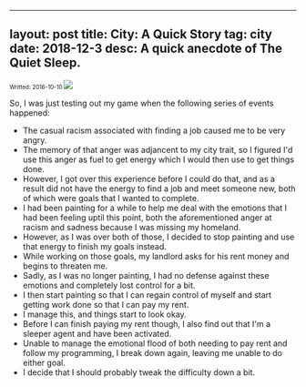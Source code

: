 
---
layout: post
title: City: A Quick Story
tag: city
date: 2018-12-3
desc: A quick anecdote of The Quiet Sleep.
---

<p style="font-size:10px">Writted: 2016-10-10

<img src="/blogImages/SS_2016-10-10_01.png" />

So, I was just testing out my game when the following series of events happened:
- The casual racism associated with finding a job caused me to be very angry.
- The memory of that anger was adjancent to my city trait, so I figured I'd use this anger as fuel to get energy which I would then use to get things done.
- However, I got over this experience before I could do that, and as a result did not have the energy to find a job and meet someone new, both of which were goals that I wanted to complete.
- I had been painting for a while to help me deal with the emotions that I had been feeling uptil this point, both the aforementioned anger at racism and sadness because I was missing my homeland.
- However, as I was over both of those, I decided to stop painting and use that energy to finish my goals instead.
- While working on those goals, my landlord asks for his rent money and begins to threaten me.
- Sadly, as I was no longer painting, I had no defense against these emotions and completely lost control for a bit.
- I then start painting so that I can regain control of myself and start getting work done so that I can pay my rent.
- I manage this, and things start to look okay.
- Before I can finish paying my rent though, I also find out that I'm a sleeper agent and have been activated.
- Unable to manage the emotional flood of both needing to pay rent and follow my programming, I break down again, leaving me unable to do either goal.
- I decide that I should probably tweak the difficulty down a bit.
  


